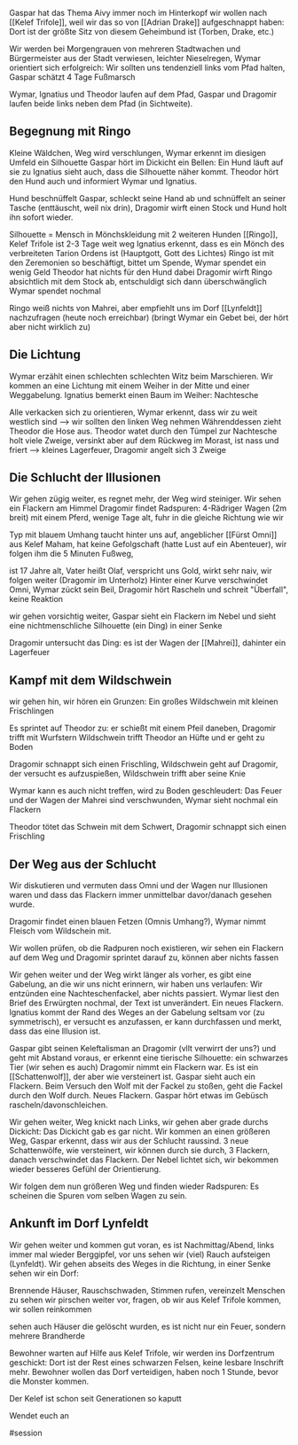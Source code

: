 Gaspar hat das Thema Aivy immer noch im Hinterkopf
wir wollen nach [[Kelef Trifole]], weil wir das so von [[Adrian Drake]] aufgeschnappt haben: Dort ist der größte Sitz von diesem Geheimbund ist (Torben, Drake, etc.)

Wir werden bei Morgengrauen von mehreren Stadtwachen und Bürgermeister aus der Stadt verwiesen, leichter Nieselregen, Wymar orientiert sich erfolgreich: Wir sollten uns tendenziell links vom Pfad halten, Gaspar schätzt 4 Tage Fußmarsch

Wymar, Ignatius und Theodor laufen auf dem Pfad, Gaspar und Dragomir laufen beide links neben dem Pfad (in Sichtweite).

## Begegnung mit Ringo
Kleine Wäldchen, Weg wird verschlungen, Wymar erkennt im diesigen Umfeld ein Silhouette 
Gaspar hört im Dickicht ein Bellen: Ein Hund läuft auf sie zu
Ignatius sieht auch, dass die Silhouette näher kommt.
Theodor hört den Hund auch und informiert Wymar und Ignatius.

Hund beschnüffelt Gaspar, schleckt seine Hand ab und schnüffelt an seiner Tasche (enttäuscht, weil nix drin), Dragomir wirft einen Stock und Hund holt ihn sofort wieder.

Silhouette = Mensch in Mönchskleidung mit 2 weiteren Hunden [[Ringo]],
Kelef Trifole ist 2-3 Tage weit weg
Ignatius erkennt, dass es ein Mönch des verbreiteten Tarion Ordens ist (Hauptgott, Gott des Lichtes)
Ringo ist mit den Zeremonien so beschäftigt, bittet um Spende, Wymar spendet ein wenig Geld
Theodor hat nichts für den Hund dabei
Dragomir wirft Ringo absichtlich mit dem Stock ab, entschuldigt sich dann überschwänglich
Wymar spendet nochmal 

Ringo weiß nichts von Mahrei, aber empfiehlt uns im Dorf [[Lynfeldt]] nachzufragen (heute noch erreichbar)
(bringt Wymar ein Gebet bei, der hört aber nicht wirklich zu)

## Die Lichtung
Wymar erzählt einen schlechten schlechten Witz beim Marschieren.
Wir kommen an eine Lichtung mit einem Weiher in der Mitte und einer Weggabelung.
Ignatius bemerkt einen Baum im Weiher: Nachtesche

Alle verkacken sich zu orientieren, Wymar erkennt, dass wir zu weit westlich sind --> wir sollten den linken Weg nehmen
Währenddessen zieht Theodor die Hose aus.
Theodor watet durch den Tümpel zur Nachtesche holt viele Zweige, versinkt aber auf dem Rückweg im Morast, ist nass und friert --> kleines Lagerfeuer, Dragomir angelt sich 3 Zweige

## Die Schlucht der Illusionen
Wir gehen zügig weiter, es regnet mehr, der Weg wird steiniger. Wir sehen ein Flackern am Himmel
Dragomir findet Radspuren: 4-Rädriger Wagen (2m breit) mit einem Pferd, wenige Tage alt, fuhr in die gleiche Richtung wie wir

Typ mit blauem Umhang taucht hinter uns auf, angeblicher [[Fürst Omni]] aus Kelef Maham, hat keine Gefolgschaft (hatte Lust auf ein Abenteuer), wir folgen ihm die 5 Minuten Fußweg, 

ist 17 Jahre alt, Vater heißt Olaf, verspricht uns Gold, wirkt sehr naiv, wir folgen weiter (Dragomir im Unterholz)
Hinter einer Kurve verschwindet Omni, Wymar zückt sein Beil, Dragomir hört Rascheln und schreit "Überfall", keine Reaktion

wir gehen vorsichtig weiter, Gaspar sieht ein Flackern im Nebel und sieht eine nichtmenschliche Silhouette (ein Ding) in einer Senke

Dragomir untersucht das Ding: es ist der Wagen der [[Mahrei]], dahinter ein Lagerfeuer

## Kampf mit dem Wildschwein
wir gehen hin, wir hören ein Grunzen: Ein großes Wildschwein mit kleinen Frischlingen

Es sprintet auf Theodor zu: er schießt mit einem Pfeil daneben, Dragomir trifft mit Wurfstern
Wildschwein trifft Theodor an Hüfte und er geht zu Boden

Dragomir schnappt sich einen Frischling, Wildschwein geht auf Dragomir, der versucht es aufzuspießen, Wildschwein trifft aber seine Knie

Wymar kann es auch nicht treffen, wird zu Boden geschleudert: Das Feuer und der Wagen der Mahrei sind verschwunden, Wymar sieht nochmal ein Flackern

Theodor tötet das Schwein mit dem Schwert, Dragomir schnappt sich einen Frischling

## Der Weg aus der Schlucht
Wir diskutieren und vermuten dass Omni und der Wagen nur Illusionen waren und dass das Flackern immer unmittelbar davor/danach gesehen wurde.

Dragomir findet einen blauen Fetzen (Omnis Umhang?), Wymar nimmt Fleisch vom Wildschein mit.

Wir wollen prüfen, ob die Radpuren noch existieren, wir sehen ein Flackern auf dem Weg und Dragomir sprintet darauf zu, können aber nichts fassen

Wir gehen weiter und der Weg wirkt länger als vorher, es gibt eine Gabelung, an die wir uns nicht erinnern, wir haben uns verlaufen: Wir entzünden eine Nachteschenfackel, aber nichts passiert. Wymar liest den Brief des Erwürgten nochmal, der Text ist unverändert. Ein neues Flackern.
Ignatius kommt der Rand des Weges an der Gabelung seltsam vor (zu symmetrisch), er versucht es anzufassen, er kann durchfassen und merkt, dass das eine Illusion ist.

Gaspar gibt seinen Keleftalisman an Dragomir (vllt verwirrt der uns?) und geht mit Abstand voraus, er erkennt eine tierische Silhouette: ein schwarzes Tier (wir sehen es auch)
Dragomir nimmt ein Flackern war. Es ist ein [[Schattenwolf]], der aber wie versteinert ist.
Gaspar sieht auch ein Flackern. Beim Versuch den Wolf mit der Fackel zu stoßen, geht die Fackel durch den Wolf durch. Neues Flackern. Gaspar hört etwas im Gebüsch rascheln/davonschleichen.

Wir gehen weiter, Weg knickt nach Links, wir gehen aber grade durchs Dickicht: Das Dickicht gab es gar nicht. 
Wir kommen an einen größeren Weg, Gaspar erkennt, dass wir aus der Schlucht raussind.
3 neue Schattenwölfe, wie versteinert, wir können durch sie durch, 3 Flackern, danach verschwindet das Flackern. Der Nebel lichtet sich, wir bekommen wieder besseres Gefühl der Orientierung.

Wir folgen dem nun größeren Weg und finden wieder Radspuren: Es scheinen die Spuren vom selben Wagen zu sein. 

## Ankunft im Dorf Lynfeldt
Wir gehen weiter und kommen gut voran, es ist Nachmittag/Abend, links immer mal wieder Berggipfel, vor uns sehen wir (viel) Rauch aufsteigen (Lynfeldt).
Wir gehen abseits des Weges in die Richtung, in einer Senke sehen wir ein Dorf:

Brennende Häuser, Rauschschwaden, Stimmen rufen, vereinzelt Menschen zu sehen
wir pirschen weiter vor, fragen, ob wir aus Kelef Trifole kommen, wir sollen reinkommen

sehen auch Häuser die gelöscht wurden, es ist nicht nur ein Feuer, sondern mehrere Brandherde

Bewohner warten auf Hilfe aus Kelef Trifole, wir werden ins Dorfzentrum geschickt: Dort ist der Rest eines schwarzen Felsen, keine lesbare Inschrift mehr. Bewohner wollen das Dorf verteidigen, haben noch 1 Stunde, bevor die Monster kommen. 

Der Kelef ist schon seit Generationen so kaputt

Wendet euch an 


#session 